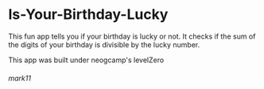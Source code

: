 # Is-Your-Birthday-Lucky

This fun app tells you if your birthday is lucky or not. It checks if the sum of the digits of your birthday is divisible by the lucky number.

This app was built under neogcamp's levelZero

###### mark11
